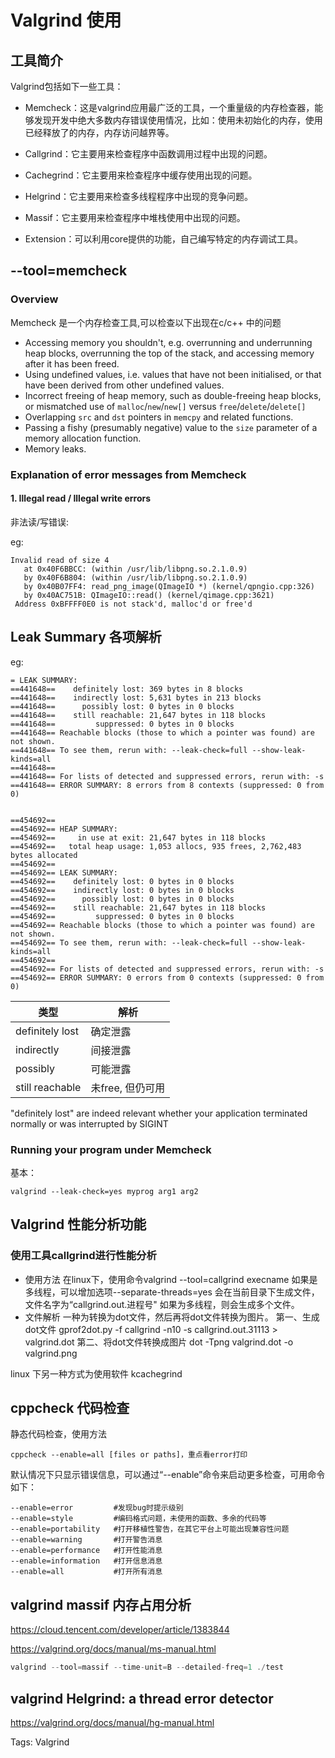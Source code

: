 # Valgrind 使用

## 工具简介

Valgrind包括如下一些工具：

* Memcheck：这是valgrind应用最广泛的工具，一个重量级的内存检查器，能够发现开发中绝大多数内存错误使用情况，比如：使用未初始化的内存，使用已经释放了的内存，内存访问越界等。

* Callgrind：它主要用来检查程序中函数调用过程中出现的问题。

* Cachegrind：它主要用来检查程序中缓存使用出现的问题。

* Helgrind：它主要用来检查多线程程序中出现的竞争问题。

* Massif：它主要用来检查程序中堆栈使用中出现的问题。

* Extension：可以利用core提供的功能，自己编写特定的内存调试工具。

## --tool=memcheck

### Overview

Memcheck 是一个内存检查工具,可以检查以下出现在c/c++ 中的问题

- Accessing memory you shouldn't, e.g. overrunning and underrunning heap blocks, overrunning the top of the stack, and accessing memory after it has been freed.
- Using undefined values, i.e. values that have not been initialised, or that have been derived from other undefined values.
- Incorrect freeing of heap memory, such as double-freeing heap blocks, or mismatched use of `malloc`/`new`/`new[]` versus `free`/`delete`/`delete[]`
- Overlapping `src` and `dst` pointers in `memcpy` and related functions.
- Passing a fishy (presumably negative) value to the `size` parameter of a memory allocation function.
- Memory leaks.

### Explanation of error messages from Memcheck

#### 1. Illegal read / Illegal write errors

非法读/写错误: 

eg:

```shell
Invalid read of size 4
   at 0x40F6BBCC: (within /usr/lib/libpng.so.2.1.0.9)
   by 0x40F6B804: (within /usr/lib/libpng.so.2.1.0.9)
   by 0x40B07FF4: read_png_image(QImageIO *) (kernel/qpngio.cpp:326)
   by 0x40AC751B: QImageIO::read() (kernel/qimage.cpp:3621)
 Address 0xBFFFF0E0 is not stack'd, malloc'd or free'd
```

[Memcheck]:https://valgrind.org/docs/manual/mc-manual.html

## Leak Summary 各项解析

eg:

```
= LEAK SUMMARY:
==441648==    definitely lost: 369 bytes in 8 blocks
==441648==    indirectly lost: 5,631 bytes in 213 blocks
==441648==      possibly lost: 0 bytes in 0 blocks
==441648==    still reachable: 21,647 bytes in 118 blocks
==441648==         suppressed: 0 bytes in 0 blocks
==441648== Reachable blocks (those to which a pointer was found) are not shown.
==441648== To see them, rerun with: --leak-check=full --show-leak-kinds=all
==441648== 
==441648== For lists of detected and suppressed errors, rerun with: -s
==441648== ERROR SUMMARY: 8 errors from 8 contexts (suppressed: 0 from 0)


==454692== 
==454692== HEAP SUMMARY:
==454692==     in use at exit: 21,647 bytes in 118 blocks
==454692==   total heap usage: 1,053 allocs, 935 frees, 2,762,483 bytes allocated
==454692== 
==454692== LEAK SUMMARY:
==454692==    definitely lost: 0 bytes in 0 blocks
==454692==    indirectly lost: 0 bytes in 0 blocks
==454692==      possibly lost: 0 bytes in 0 blocks
==454692==    still reachable: 21,647 bytes in 118 blocks
==454692==         suppressed: 0 bytes in 0 blocks
==454692== Reachable blocks (those to which a pointer was found) are not shown.
==454692== To see them, rerun with: --leak-check=full --show-leak-kinds=all
==454692== 
==454692== For lists of detected and suppressed errors, rerun with: -s
==454692== ERROR SUMMARY: 0 errors from 0 contexts (suppressed: 0 from 0)
```

| 类型              | 解析          |
| --------------- | ----------- |
| definitely lost | 确定泄露        |
| indirectly      | 间接泄露        |
| possibly        | 可能泄露        |
| still reachable | 未free, 但仍可用 |

"definitely lost" are indeed relevant whether your application terminated normally or was interrupted by SIGINT

### Running your program under Memcheck

基本：

```
valgrind --leak-check=yes myprog arg1 arg2
```

## Valgrind 性能分析功能

### 使用工具callgrind进行性能分析

* 使用方法
  在linux下，使用命令valgrind --tool=callgrind execname
  如果是多线程，可以增加选项--separate-threads=yes
  会在当前目录下生成文件，文件名字为“callgrind.out.进程号"
  如果为多线程，则会生成多个文件。
* 文件解析
  一种为转换为dot文件，然后再将dot文件转换为图片。
  第一、生成dot文件
  gprof2dot.py -f callgrind -n10 -s callgrind.out.31113 > valgrind.dot
  第二、将dot文件转换成图片
  dot -Tpng valgrind.dot -o valgrind.png

linux 下另一种方式为使用软件 kcachegrind

## cppcheck 代码检查

静态代码检查，使用方法

```
cppcheck --enable=all [files or paths]，重点看error打印
```

默认情况下只显示错误信息，可以通过“--enable”命令来启动更多检查，可用命令如下：

```
--enable=error         #发现bug时提示级别
--enable=style         #编码格式问题，未使用的函数、多余的代码等
--enable=portability   #打开移植性警告，在其它平台上可能出现兼容性问题
--enable=warning       #打开警告消息
--enable=performance   #打开性能消息
--enable=information   #打开信息消息
--enable=all           #打开所有消息
```

## valgrind massif 内存占用分析

https://cloud.tencent.com/developer/article/1383844

https://valgrind.org/docs/manual/ms-manual.html



```cpp
valgrind --tool=massif --time-unit=B --detailed-freq=1 ./test 
```



## valgrind Helgrind: a thread error detector

https://valgrind.org/docs/manual/hg-manual.html



Tags:
  Valgrind